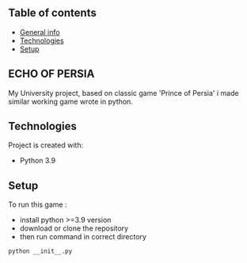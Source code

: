 ## Table of contents
* [General info](#general-info)
* [Technologies](#technologies)
* [Setup](#setup)

## ECHO OF PERSIA
My University project, based on classic game 'Prince of Persia' i made similar working game wrote in python.
	
## Technologies
Project is created with:
* Python 3.9
	
## Setup
To run this game :
* install python >=3.9 version
* download or clone the repository 
* then run command in correct directory
```
python __init__.py
